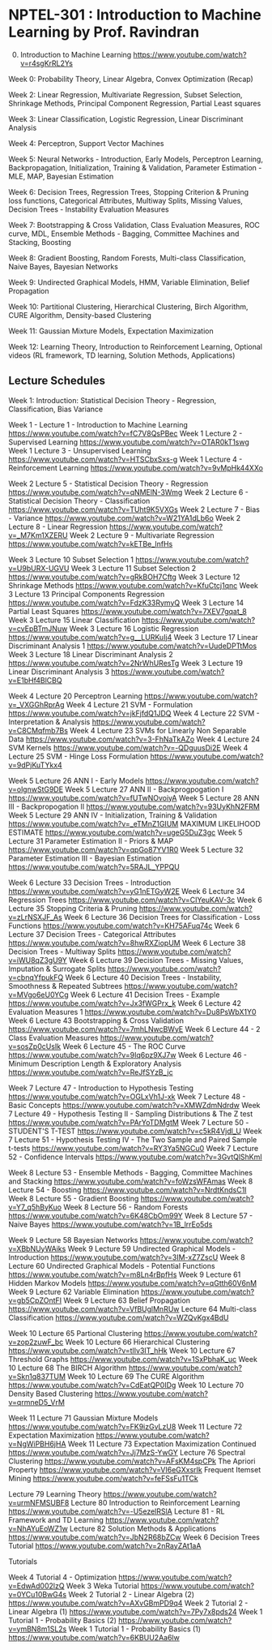 # NPTEL-301 : Introduction to Machine Learning by Prof. Ravindran

0. Introduction to Machine Learning
   https://www.youtube.com/watch?v=r4sgKrRL2Ys


Week 0: Probability Theory, Linear Algebra, Convex Optimization (Recap)


Week 2: Linear Regression, Multivariate Regression, Subset Selection, Shrinkage Methods, Principal Component
Regression, Partial Least squares

Week 3: Linear Classification, Logistic Regression, Linear Discriminant Analysis

Week 4: Perceptron, Support Vector Machines

Week 5: Neural Networks - Introduction, Early Models, Perceptron Learning, Backpropagation, Initialization, Training
& Validation, Parameter Estimation - MLE, MAP, Bayesian Estimation

Week 6: Decision Trees, Regression Trees, Stopping Criterion & Pruning loss functions, Categorical Attributes,
Multiway Splits, Missing Values, Decision Trees - Instability Evaluation Measures

Week 7: Bootstrapping & Cross Validation, Class Evaluation Measures, ROC curve, MDL, Ensemble Methods -
Bagging, Committee Machines and Stacking, Boosting

Week 8: Gradient Boosting, Random Forests, Multi-class Classification, Naive Bayes, Bayesian Networks

Week 9: Undirected Graphical Models, HMM, Variable Elimination, Belief Propagation

Week 10: Partitional Clustering, Hierarchical Clustering, Birch Algorithm, CURE Algorithm, Density-based Clustering

Week 11: Gaussian Mixture Models, Expectation Maximization

Week 12: Learning Theory, Introduction to Reinforcement Learning, Optional videos (RL framework, TD learning,
Solution Methods, Applications)

## Lecture Schedules
Week 1: Introduction: Statistical Decision Theory - Regression, Classification, Bias Variance
 
Week 1 - Lecture 1 - Introduction to Machine Learning
https://www.youtube.com/watch?v=fC7V8QsPBec
Week 1 Lecture 2 - Supervised Learning
https://www.youtube.com/watch?v=OTAR0kT1swg
Week 1 Lecture 3 - Unsupervised Learning
https://www.youtube.com/watch?v=HTSCbxSxs-g
Week 1 Lecture 4 - Reinforcement Learning
https://www.youtube.com/watch?v=9vMpHk44XXo

Week 2 Lecture 5 - Statistical Decision Theory - Regression
https://www.youtube.com/watch?v=qNMElN-3Wmg
Week 2 Lecture 6 - Statistical Decision Theory - Classification
https://www.youtube.com/watch?v=TUht9K5VXGs
Week 2 Lecture 7 - Bias - Variance
https://www.youtube.com/watch?v=W21YA1dLb6o
Week 2 Lecture 8 - Linear Regression
https://www.youtube.com/watch?v=_M7Km1XZERU
Week 2 Lecture 9 - Multivariate Regression
https://www.youtube.com/watch?v=kETBe_lnfHs

Week 3 Lecture 10 Subset Selection 1
https://www.youtube.com/watch?v=U9bURX-UGVU
Week 3 Lecture 11 Subset Selection 2
https://www.youtube.com/watch?v=gRkBOH7Cftg
Week 3 Lecture 12 Shrinkage Methods
https://www.youtube.com/watch?v=KfuCtcj1qnc
Week 3 Lecture 13 Principal Components Regression
https://www.youtube.com/watch?v=FdzK33RymyQ
Week 3 Lecture 14 Partial Least Squares
https://www.youtube.com/watch?v=7XEV7gqat_8
Week 3 Lecture 15 Linear Classification
https://www.youtube.com/watch?v=cvEpBTmJNuw
Week 3 Lecture 16 Logistic Regression
https://www.youtube.com/watch?v=g__LURKuIj4
Week 3 Lecture 17 Linear Discriminant Analysis 1
https://www.youtube.com/watch?v=UudeDPTtMos
Week 3 Lecture 18 Linear Discriminant Analysis 2
https://www.youtube.com/watch?v=2NrWhUResTg
Week 3 Lecture 19 Linear Discriminant Analysis 3
https://www.youtube.com/watch?v=E1bHf4BlCBQ

Week 4 Lecture 20 Perceptron Learning
https://www.youtube.com/watch?v=_VXGGhRprAg
Week 4 Lecture 21 SVM - Formulation
https://www.youtube.com/watch?v=jkFjfdQ1JDQ
Week 4 Lecture 22 SVM - Interpretation & Analysis
https://www.youtube.com/watch?v=C8CMqfmb7Bs
Week 4 Lecture 23 SVMs for Linearly Non Separable Data
https://www.youtube.com/watch?v=3-FhNaTkAZo
Week 4 Lecture 24 SVM Kernels
https://www.youtube.com/watch?v=-QDguusDi2E
Week 4 Lecture 25 SVM - Hinge Loss Formulation
https://www.youtube.com/watch?v=9dPjKuTYkx4

Week 5 Lecture 26 ANN I - Early Models
https://www.youtube.com/watch?v=olgnwStG9DE
Week 5 Lecture 27 ANN II - Backprogpogation I
https://www.youtube.com/watch?v=fUTwNOvoiyA
Week 5 Lecture 28 ANN III - Backpropogation II
https://www.youtube.com/watch?v=93UyKhN2FRM
Week 5 Lecture 29 ANN IV - Initialization, Training & Validation
https://www.youtube.com/watch?v=_eTMnZ1GIUM
MAXIMUM LIKELIHOOD ESTIMATE
https://www.youtube.com/watch?v=ugeG5DuZ3gc
Week 5 Lecture 31 Parameter Estimation II - Priors & MAP
https://www.youtube.com/watch?v=qpGo87YV1R0
Week 5 Lecture 32 Parameter Estimation III - Bayesian Estimation
https://www.youtube.com/watch?v=5RAJL_YPPQU

Week 6 Lecture 33 Decision Trees - Introduction
https://www.youtube.com/watch?v=yG1nETGyW2E
Week 6 Lecture 34 Regression Trees
https://www.youtube.com/watch?v=CIYeuKAV-3c
Week 6 Lecture 35 Stopping Criteria & Pruning
https://www.youtube.com/watch?v=zLrNSXJF_As
Week 6 Lecture 36 Decision Trees for Classification - Loss Functions
https://www.youtube.com/watch?v=KH75AFuq74c
Week 6 Lecture 37 Decision Trees - Categorical Attributes
https://www.youtube.com/watch?v=8hwRXZiopUM
Week 6 Lecture 38 Decision Trees - Multiway Splits
https://www.youtube.com/watch?v=iWU8qZ3gU9Y
Week 6 Lecture 39 Decision Trees - Missing Values, Imputation & Surrogate Splits
https://www.youtube.com/watch?v=cbnqYfpukFQ
Week 6 Lecture 40 Decision Trees - Instability, Smoothness & Repeated Subtrees
https://www.youtube.com/watch?v=MVgo6eU0YCg
Week 6 Lecture 41 Decision Trees - Example
https://www.youtube.com/watch?v=Jx3fWGPrx_k
Week 6 Lecture 42 Evaluation Measures 1
https://www.youtube.com/watch?v=Du8PsWbX1Y0
Week 6 Lecture 43 Bootstrapping & Cross Validation
https://www.youtube.com/watch?v=7mhLNwcBWyE
Week 6 Lecture 44 - 2 Class Evaluation Measures
https://www.youtube.com/watch?v=sosZp0cUsIk
Week 6 Lecture 45 - The ROC Curve
https://www.youtube.com/watch?v=9Iq6pz9XJ7w
Week 6 Lecture 46 - Minimum Description Length & Exploratory Analysis
https://www.youtube.com/watch?v=ReJfSYzB_jc

Week 7 Lecture 47 - Introduction to Hypothesis Testing
https://www.youtube.com/watch?v=OGLxVh1J-xk
Week 7 Lecture 48 - Basic Concepts
https://www.youtube.com/watch?v=XMWZdmNdrdw
Week 7 Lecture 49 - Hypothesis Testing II - Sampling Distributions & The Z test
https://www.youtube.com/watch?v=PArYoTDMgtM
Week 7 Lecture 50 -STUDENT'S T-TEST
https://www.youtube.com/watch?v=c5kR4Vjdl_U
Week 7 Lecture 51 - Hypothesis Testing IV - The Two Sample and Paired Sample t-tests
https://www.youtube.com/watch?v=RY3Ya5NGCu0
Week 7 Lecture 52 - Confidence Intervals
https://www.youtube.com/watch?v=3GvtQlShKmI

Week 8 Lecture 53 - Ensemble Methods - Bagging, Committee Machines and Stacking
https://www.youtube.com/watch?v=foWzsWFAmas
Week 8 Lecture 54 - Boosting
https://www.youtube.com/watch?v=NrdtKndsC1I
Week 8 Lecture 55 - Gradient Boosting
https://www.youtube.com/watch?v=Y7_q5hByKuo
Week 8 Lecture 56 - Random Forests
https://www.youtube.com/watch?v=6K48CbOm99Y
Week 8 Lecture 57 - Naive Bayes
https://www.youtube.com/watch?v=1B_lrrEo5ds

Week 9 Lecture 58 Bayesian Networks
https://www.youtube.com/watch?v=XBbNUyWAiks
Week 9 Lecture 59 Undirected Graphical Models - Introduction
https://www.youtube.com/watch?v=3IM-xZ7ZscU
Week 8 Lecture 60 Undirected Graphical Models - Potential Functions
https://www.youtube.com/watch?v=m8Ln4rBpfHs
Week 9 Lecture 61 Hidden Markov Models
https://www.youtube.com/watch?v=qGtth60V6nM
Week 9 Lecture 62 Variable Elimination
https://www.youtube.com/watch?v=gb5CpZOntFI
Week 9 Lecture 63 Belief Propagation
https://www.youtube.com/watch?v=VfBUglMnRUw
Lecture 64 Multi-class Classification
https://www.youtube.com/watch?v=WZQvKgx4BdU

Week 10 Lecture 65 Partional Clustering
https://www.youtube.com/watch?v=zop2zuwF_bc
Week 10 Lecture 66 Hierarchical Clustering
https://www.youtube.com/watch?v=tlIv3IT_hHk
Week 10 Lecture 67 Threshold Graphs
https://www.youtube.com/watch?v=1SxPbhaK_uc
Week 10 Lecture 68 The BIRCH Algorithm
https://www.youtube.com/watch?v=Skn1q837TUM
Week 10 Lecture 69 The CURE Algorithm
https://www.youtube.com/watch?v=CdEatQP0IDg
Week 10 Lecture 70 Density Based Clustering
https://www.youtube.com/watch?v=qrmneD5_VrM

Week 11 Lecture 71 Gaussian Mixture Models
https://www.youtube.com/watch?v=FK9izGvLzU8
Week 11 Lecture 72 Expectation Maximization
https://www.youtube.com/watch?v=NgWiPBH6jHA
Week 11 Lecture 73 Expectation Maximization Continued
https://www.youtube.com/watch?v=Jj7MzS-YwGY
Lecture 76 Spectral Clustering
https://www.youtube.com/watch?v=AFsKM4spCPk
The Apriori Property
https://www.youtube.com/watch?v=VI6eGXxsrIk
Frequent Itemset Mining
https://www.youtube.com/watch?v=feFSsFu1TCk

Lecture 79 Learning Theory
https://www.youtube.com/watch?v=urmNFMSUBF8
Lecture 80 Introduction to Reinforcement Learning
https://www.youtube.com/watch?v=-U5ezelRSlA
Lecture 81 - RL Framework and TD Learning
https://www.youtube.com/watch?v=NhAYuEoWZ1w
Lecture 82 Solution Methods & Applications
https://www.youtube.com/watch?v=JbN2R68bZCw
Week 6 Decision Trees Tutorial
https://www.youtube.com/watch?v=2nRayZAt1aA

Tutorials

Week 4 Tutorial 4 - Optimization
https://www.youtube.com/watch?v=EdwAd002lzQ
Week 3 Weka Tutorial
https://www.youtube.com/watch?v=0YCu10BwG4s
Week 2 Tutorial 2 - Linear Algebra (2)
https://www.youtube.com/watch?v=AXvGBmPD9q4
Week 2 Tutorial 2 - Linear Algebra (1)
https://www.youtube.com/watch?v=7Py7x8pds24
Week 1 Tutorial 1 - Probability Basics (2)
https://www.youtube.com/watch?v=ymBN8m1SL2s
Week 1 Tutorial 1 - Probability Basics (1)
https://www.youtube.com/watch?v=6KBUU2Aa6lw
